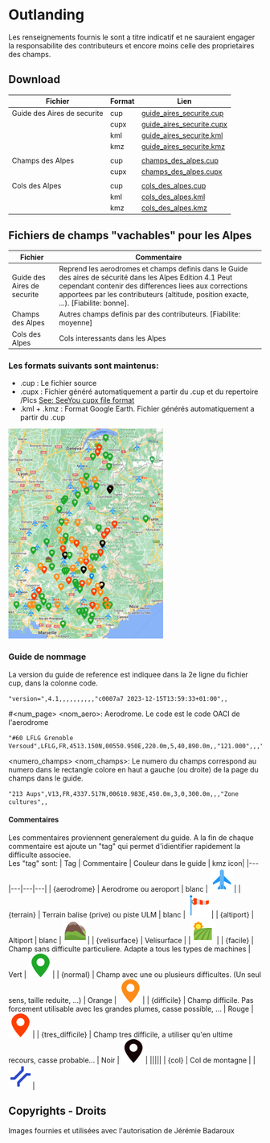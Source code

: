 # Outlanding
Les renseignements fournis le sont a titre indicatif et ne sauraient engager la responsabilite des contributeurs et encore moins celle des proprietaires des champs.
## Download
| Fichier  | Format  | Lien |
|---|---|---|
| Guide des Aires de securite | cup | [guide_aires_securite.cup](https://planeur-net.github.io/outlanding/guide_aires_securite.cup) 
| | cupx | [guide_aires_securite.cupx](https://planeur-net.github.io/outlanding/guide_aires_securite.cupx)  
| | kml | [guide_aires_securite.kml](https://planeur-net.github.io/outlanding/guide_aires_securite.kml) 
| | kmz | [guide_aires_securite.kmz](https://planeur-net.github.io/outlanding/guide_aires_securite.kmz)
||||
| Champs des Alpes | cup | [champs_des_alpes.cup](https://planeur-net.github.io/outlanding/champs_des_alpes.cup)
| | cupx | [champs_des_alpes.cupx](https://planeur-net.github.io/outlanding/champs_des_alpes.cupx)
||||
| Cols des Alpes | cup | [cols_des_alpes.cup](https://planeur-net.github.io/outlanding/cols_des_alpes.cup)
| | kml| [cols_des_alpes.kml](https://planeur-net.github.io/outlanding/cols_des_alpes.kml)
| | kmz| [cols_des_alpes.kmz](https://planeur-net.github.io/outlanding/cols_des_alpes.kmz)
 


 

## Fichiers de champs "vachables" pour les Alpes
| Fichier  | Commentaire  |
|---|---|
|Guide des Aires de securite| Reprend les aerodromes et champs definis dans le Guide des aires de sécurité dans les Alpes Edition 4.1 Peut cependant contenir des differences liees aux corrections apportees par les contributeurs (altitude, position exacte, ...). [Fiabilite: bonne].
| Champs des Alpes | Autres champs definis par des contributeurs. [Fiabilite: moyenne]
|Cols des Alpes | Cols interessants dans les Alpes


### Les formats suivants sont maintenus:
- .cup : Le fichier source
- .cupx : Fichier généré automatiquement a partir du .cup et du repertoire /Pics [See: SeeYou cupx file format](./doc/SeeYou_cupx_file_format.md)
- .kml + .kmz : Format Google Earth. Fichier générés automatiquement a partir du .cup 

[![Vue Google map du fichier .kmz](doc/images/kmz_googlemap_view_small.png)](doc/images/kmz_googlemap_view.png)
### Guide de nommage
La version du guide de reference est indiquee dans la 2e ligne du fichier cup, dans la colonne code.
```
"version=",4.1,,,,,,,,,,"c0007a7 2023-12-15T13:59:33+01:00",,
```
#<num_page> <nom_aero>: Aerodrome. Le code est le code OACI de l'aerodrome  
```
"#60 LFLG Grenoble Versoud",LFLG,FR,4513.150N,00550.950E,220.0m,5,40,890.0m,,"121.000",,,"N090E005LFLG.jpg"
```

<numero_champs> <nom_champs>: Le numero du champs correspond au numero dans le rectangle colore en haut a gauche (ou droite) de la page du champs dans le guide. 
```
"213 Aups",V13,FR,4337.517N,00610.983E,450.0m,3,0,300.0m,,,"Zone cultures",,
```

#### Commentaires
Les commentaires proviennent generalement du guide. A la fin de chaque commentaire est ajoute un "tag" qui permet d'idientifier rapidement la difficulte associee.  
Les "tag" sont:
| Tag  | Commentaire  | Couleur dans le guide | kmz icon|
|---|---|---|---|
|  {aerodrome} | Aerodrome ou aeroport  | blanc | ![](doc/images/runway.png)|
|  {terrain} | Terrain balise (prive) ou piste ULM | blanc | ![](doc/images/windsock.png)|
|  {altiport} | Altiport | blanc | ![](doc/images/altiport.png)|
|  {velisurface} | Velisurface |  |![](doc/images/velisurface.png) |
|  {facile} | Champ sans difficulte particuliere. Adapte a tous les types de machines  | Vert | ![](doc/images/marker_green.png)|
|  {normal} | Champ avec une ou plusieurs difficultes. (Un seul sens, taille reduite, ...) | Orange | ![](doc/images/marker_orange.png)|
|  {difficile} | Champ difficile. Pas forcement utilisable avec les grandes plumes, casse possible, ...  | Rouge | ![](doc/images/marker_red.png)| 
|  {tres_difficile} | Champ tres difficile, a utiliser qu'en ultime recours, casse probable...  | Noir | ![](doc/images/marker_black.png)|
|||||
|  {col} | Col de montagne  |  | ![](doc/images/mountain_pass.png)|

## Copyrights - Droits
Images fournies et utilisées avec l'autorisation de Jérémie Badaroux 